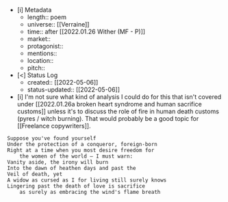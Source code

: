 
- [i] Metadata
	- length:: poem 
	- universe:: [[Verraine]]
	- time:: after [[2022.01.26 Wither (MF - P)]] 
	- market::
	- protagonist::
	- mentions::
	- location::
	- pitch:: 
- [<]  Status Log
	- created:: [[2022-05-06]]
	- status-updated:: [[2022-05-06]]
- [i] I'm not sure what kind of analysis I could do for this that isn't covered under [[2022.01.26a broken heart syndrome and human sacrifice customs]] unless it's to discuss the role of fire in human death customs (pyres / witch burning). That would probably be a good topic for [[Freelance copywriters]]. 

```poem
Suppose you've found yourself
Under the protection of a conqueror, foreign-born
Right at a time when you most desire freedom for
    the women of the world — I must warn:
Vanity aside, the irony will burn
Into the dawn of heathen days and past the
Veil of death, yet
A widow as cursed as I for living still surely knows
Lingering past the death of love is sacrifice
    as surely as embracing the wind's flame breath

 ```
